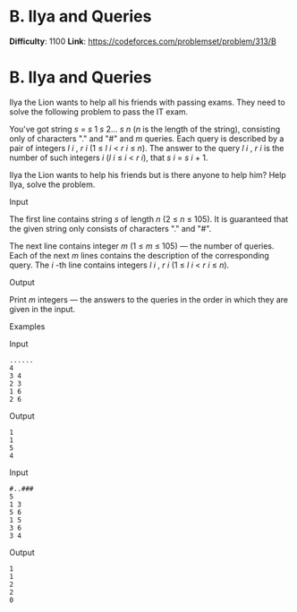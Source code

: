 # B. Ilya and Queries 
**Difficulty**: 1100 
**Link**: https://codeforces.com/problemset/problem/313/B

# B. Ilya and Queries
Ilya the Lion wants to help all his friends with passing exams. They need to
solve the following problem to pass the IT exam.

You've got string _s_ =  _s_ 1 _s_ 2... _s_ _n_ (_n_ is the length of the
string), consisting only of characters "." and "#" and _m_ queries. Each query
is described by a pair of integers _l_ _i_ ,  _r_ _i_ (1 ≤  _l_ _i_ <  _r_ _i_
≤  _n_). The answer to the query _l_ _i_ ,  _r_ _i_ is the number of such
integers _i_ (_l_ _i_ ≤  _i_ <  _r_ _i_), that _s_ _i_ =  _s_ _i_ \+ 1.

Ilya the Lion wants to help his friends but is there anyone to help him? Help
Ilya, solve the problem.

Input

The first line contains string _s_ of length _n_ (2 ≤  _n_ ≤ 105). It is
guaranteed that the given string only consists of characters "." and "#".

The next line contains integer _m_ (1 ≤  _m_ ≤ 105) — the number of queries.
Each of the next _m_ lines contains the description of the corresponding
query. The _i_ -th line contains integers _l_ _i_ ,  _r_ _i_ (1 ≤  _l_ _i_ <
_r_ _i_ ≤  _n_).

Output

Print _m_ integers — the answers to the queries in the order in which they are
given in the input.

Examples

Input

    
    
    ......  
    4  
    3 4  
    2 3  
    1 6  
    2 6  
    

Output

    
    
    1  
    1  
    5  
    4  
    

Input

    
    
    #..###  
    5  
    1 3  
    5 6  
    1 5  
    3 6  
    3 4  
    

Output

    
    
    1  
    1  
    2  
    2  
    0  
    

